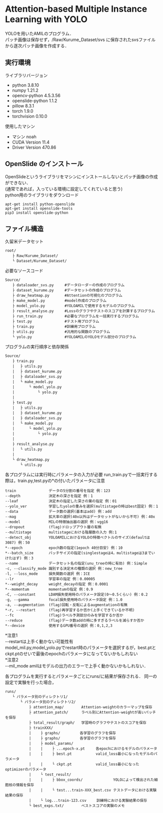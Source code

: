 # Attention-based Multiple Instance Learning with YOLO

YOLOを用いたAMILのプログラム．  
パッチ画像は保存せず，/Raw/Kurume_Dataset/svs に保存されたsvsファイルから逐次パッチ画像を作成する．

## 実行環境
ライブラリバージョン
- python 3.8.10
- numpy 1.21.2
- opencv-python 4.5.3.56
- openslide-python 1.1.2
- pillow 8.3.1
- torch 1.9.0
- torchvision 0.10.0

使用したマシン
- マシン noah
- CUDA Version 11.4
- Driver Version 470.86

## OpenSlide のインストール
OpenSlideというライブラリをマシンにインストールしないとパッチ画像の作成ができない．  
(通常であれば，入っている環境に設定してくれていると思う)  
python用のライブラリをダウンロード  
```
apt-get install python-openslide
apt-get install openslide-tools
pip3 install openslide-python
```

## ファイル構造
久留米データセット
```
root/
　　├ Raw/Kurume_Dataset/
　　└ Dataset/Kurume_Dataset/
```

必要なソースコード

```
Source/
　　├ dataloader_svs.py     #データローダーの作成のプログラム
　　├ dataset_kurume.py     #データセットの作成のプログラム
　　├ draw_heatmap.py       #Attentionの可視化のプログラム
　　├ make_model.py         #model作成のプログラム
　　├ model_yolo.py         #YOLOAMILで使用するモデルのプログラム
　　├ result_analyse.py     #Lossのグラフやテストのスコアを計算するプログラム
　　├ run_train.py          #必要なプログラムを一括実行するプログラム
　　├ test.py               #テスト用プログラム
　　├ train.py              #訓練用プログラム
　　├ utils.py              #汎用的な関数のプログラム
　　└ yolo.py               #YOLOAMILのYOLOモデル部分のプログラム
```

プログラムの実行順序と依存関係
```
Source/
　　├ train.py
　　| 　├ utils.py
　　| 　├ dataset_kurume.py
　　|　 ├ dataloader_svs.py
　　|　 └ make_model.py
　　|　     └ model_yolo.py
　　|　         └ yolo.py
　　|　 
　　├ test.py
　　| 　├ utils.py
　　| 　├ dataset_kurume.py
　　|　 ├ dataloader_svs.py
　　|　 └ make_model.py
　　|　     └ model_yolo.py
　　|　         └ yolo.py　
　　|　 
　　├ result_analyse.py
　　| 　└ utils.py
　　|　 
　　└ draw_heatmap.py
　　  　└ utils.py
```
  
各プログラムには実行時にパラメータの入力が必要
run_train.pyで一括実行する際は，train.py,test.pyの*の付いたパラメータに注意
```
train               データの5分割の番号を指定 例：123
--depth             決定木の深さを指定 例：1
--leaf              決定木の指定した深さの葉の指定 例：01
--yolo_ver          学習したyoloの重みを選択(multistageの時はbest固定) 例：1
--data              データ数の選択(基本はadd) 例：add
--mag               拡大率の選択(40x以外はデータセットがないから不可) 例：40x
--model             MILの特徴抽出器の選択 例：vgg16
--dropout           (flag)ドロップアウト層の有無
--multistage        multistageにおける階層数の入力 例:1
--detect_obj        YOLOAMILにおけるYOLOの特徴ベクトルのサイズ(defaultは3087) 例：50
*--epoch            epoch数の指定(1epoch 40分目安) 例：10
*--batch_size       バッチサイズの指定(singlestageは4，multistageは3までいけたはず) 例：3
--name              データセット名の指定(unu_treeの時に有効) 例：Simple
-c, --classify_mode 識別する決定木の種類の選択 例：new_tree
-l, --loss_mode     損失関数の選択 例：ICE
--lr                学習率の指定 例：0.00005
*--weight_decay     weight_decayの指定 例：0.0001
*--momentum         momentumの指定 例：0.9
-C, --constant      LDAM損失使用時のパラメータ設定(0～0.5くらい) 例：0.2
-g, --gamma         focal損失使用時のパラメータ設定 例：1.0
-a, --augmentation  (flag)回転・反転によるaugmentationの有無
*-r, --restart      (flag)再学習するか否か(上手くできているか不明)
--fc                (flag)ラベル予測部分のみを学習するか否か
--reduce            (flag)データ数addの時に多すぎるラベルを減らすか否か
*--device           使用するGPU番号の選択 例：0,1,2,3
```
*注意1  
--restartは上手く動かない可能性有  
model_mil.py,model_yolo.pyでrestart時のパラメータを選択するが，best.ptとckpt.ptのせいで最後のepochのパラメータになってないかもしれない  
*注意2  
--mil_mode amilはモデルの出力のエラーで上手く動かないかもしれない．

各プログラムを実行するとパラメータごとにruns/に結果が保存される．
同一の設定で実験を行った場合，
```
runs/
　　└ パラメータ別のディレクトリ1/
　　 　 └ パラメータ別のディレクトリ2/
　　 　     ├ attention_map/        Attention-weightのカラーマップを保存
　　 　     ├ attention_patch/      ラベル別にAttention-weightが高いパッチを保存
　　 　     ├ total_result/graph/   学習時のグラフやテストのスコアを保存
　　 　     ├ trainXXX/
　　  　    | 　　├ graphs/         各学習のグラフを保存
　　  　    | 　　├ graphs/         各学習のグラフを保存
　　      　|　 　├ model_params/   
　 　   　  | 　　|　 　├ ...epoch-x.pt     各epochにおけるモデルのパラメータ
　 　   　  | 　　|　 　├ best.pt           valid_loss最小になったモデルのパラメータ
　 　   　  | 　　|　 　└ ckpt.pt           valid_loss最小になったoptimizerのパラメータ
　　      　|　 　└ test_result/
　 　   　  | 　　|　 　├ bbox_coords/              YOLOによって検出された細胞核の情報を保存
　 　   　  | 　　|　 　└ test...train-XXX_best.csv テストデータにおける実験結果の保存
　 　   　  | 　　└ log...train-123.csv　   訓練時における実験結果の保存
　　 　     └ best_exps.txt/        ベストスコアの実験のメモ
```

